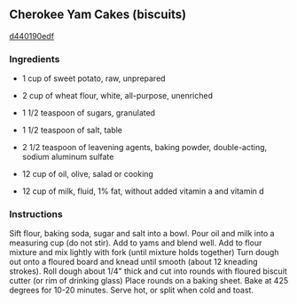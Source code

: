 ## Cherokee Yam Cakes (biscuits)

[d440190edf](http://www.food.com/recipe/cherokee-yam-cakes-biscuits-45981)

### Ingredients

 - 1 cup of sweet potato, raw, unprepared

 - 2 cup of wheat flour, white, all-purpose, unenriched

 - 1 1/2 teaspoon of sugars, granulated

 - 1 1/2 teaspoon of salt, table

 - 2 1/2 teaspoon of leavening agents, baking powder, double-acting, sodium aluminum sulfate

 - 12 cup of oil, olive, salad or cooking

 - 12 cup of milk, fluid, 1% fat, without added vitamin a and vitamin d

### Instructions

Sift flour, baking soda, sugar and salt into a bowl. Pour oil and milk into a measuring cup (do not stir). Add to yams and blend well. Add to flour mixture and mix lightly with fork (until mixture holds together) Turn dough out onto a floured board and knead until smooth (about 12 kneading strokes). Roll dough about 1/4" thick and cut into rounds with floured biscuit cutter (or rim of drinking glass) Place rounds on a baking sheet. Bake at 425 degrees for 10-20 minutes. Serve hot, or split when cold and toast.